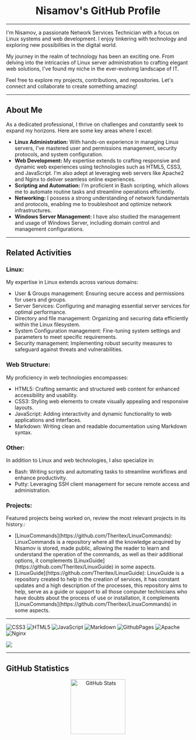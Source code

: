<!--Perfil Github Nisamov - Todos los derechos reservados-->
<div align="center">
  <h1>Nisamov's GitHub Profile</h1>
</div>

---

<div align="left">
  <p>I'm Nisamov, a passionate Network Services Technician with a focus on Linux systems and web development. I enjoy tinkering with technology and exploring new possibilities in the digital world.</p>
  <p>My journey in the realm of technology has been an exciting one. From delving into the intricacies of Linux server administration to crafting elegant web solutions, I've found my niche in the ever-evolving landscape of IT.</p>
  <p>Feel free to explore my projects, contributions, and repositories. Let's connect and collaborate to create something amazing!</p>
</div>

---

<h2 align="left">About Me</h2>

<div align="left">
  <p>As a dedicated professional, I thrive on challenges and constantly seek to expand my horizons. Here are some key areas where I excel:</p>
  <ul>
    <li><b>Linux Administration:</b> With hands-on experience in managing Linux servers, I've mastered user and permissions management, security protocols, and system configuration.</li>
    <li><b>Web Development:</b> My expertise extends to crafting responsive and dynamic web experiences using technologies such as HTML5, CSS3, and JavaScript. I'm also adept at leveraging web servers like Apache2 and Nginx to deliver seamless online experiences.</li>
    <li><b>Scripting and Automation:</b> I'm proficient in Bash scripting, which allows me to automate routine tasks and streamline operations efficiently.</li>
    <li><b>Networking:</b> I possess a strong understanding of network fundamentals and protocols, enabling me to troubleshoot and optimize network infrastructures.</li>
    <li><b>Windows Server Management:</b> I have also studied the management and usage of Windows Server, including domain control and management configurations.</li>
  </ul>
</div>

---

<h2 align="left">Related Activities</h2>

<div align="left">
  <h3>Linux:</h3>
  <p>My expertise in Linux extends across various domains:</p>
  <ul>
    <li>User & Groups management: Ensuring secure access and permissions for users and groups.</li>
    <li>Server Services: Configuring and managing essential server services for optimal performance.</li>
    <li>Directory and file management: Organizing and securing data efficiently within the Linux filesystem.</li>
    <li>System Configuration management: Fine-tuning system settings and parameters to meet specific requirements.</li>
    <li>Security management: Implementing robust security measures to safeguard against threats and vulnerabilities.</li>
  </ul>
  <h3>Web Structure:</h3>
  <p>My proficiency in web technologies encompasses:</p>
  <ul>
    <li>HTML5: Crafting semantic and structured web content for enhanced accessibility and usability.</li>
    <li>CSS3: Styling web elements to create visually appealing and responsive layouts.</li>
    <li>JavaScript: Adding interactivity and dynamic functionality to web applications and interfaces.</li>
    <li>Markdown: Writing clean and readable documentation using Markdown syntax.</li>
  </ul>
  <h3>Other:</h3>
  <p>In addition to Linux and web technologies, I also specialize in:</p>
  <ul>
    <li>Bash: Writing scripts and automating tasks to streamline workflows and enhance productivity.</li>
    <li>Putty: Leveraging SSH client management for secure remote access and administration.</li>
  </ul>
  <h3>Projects:</h3>
  <p>Featured projects being worked on, review the most relevant projects in its history.:</p>
  <ul>
    <li>[LinuxCommands](https://github.com/Theritex/LinuxCommands): LinuxCommands is a repository where all the knowledge acquired by Nisamov is stored, made public, allowing the reader to learn and understand the operation of the commands, as well as their additional options, it complements [LinuxGuide](https://github.com/Theritex/LinuxGuide) in some aspects.</li>
    <li>[LinuxGuide](https://github.com/Theritex/LinuxGuide): LinuxGuide is a repository created to help in the creation of services, it has constant updates and a high description of the processes, this repository aims to help, serve as a guide or support to all those computer technicians who have doubts about the process of use or installation, it complements [LinuxCommands](https://github.com/Theritex/LinuxCommands) in some aspects.</li>
  </ul>
</div>

---
![CSS3](https://img.shields.io/badge/css3-%231572B6.svg?style=for-the-badge&logo=css3&logoColor=white) ![HTML5](https://img.shields.io/badge/html5-%23E34F26.svg?style=for-the-badge&logo=html5&logoColor=white) ![JavaScript](https://img.shields.io/badge/javascript-%23323330.svg?style=for-the-badge&logo=javascript&logoColor=%23F7DF1E) ![Markdown](https://img.shields.io/badge/markdown-%23000000.svg?style=for-the-badge&logo=markdown&logoColor=white) ![GithubPages](https://img.shields.io/badge/github%20pages-121013?style=for-the-badge&logo=github&logoColor=white) ![Apache](https://img.shields.io/badge/apache-%23D42029.svg?style=for-the-badge&logo=apache&logoColor=white) ![Nginx](https://img.shields.io/badge/nginx-%23009639.svg?style=for-the-badge&logo=nginx&logoColor=white)


![](https://github-profile-trophy.vercel.app/?username=Nisamov&theme=buddhism&no-frame=false&no-bg=true&margin-w=4)
<!--
<div align="center">
  <h2>Skills & Technologies</h2>
  <p>Here are some of the key technologies and tools I work with:</p>
  <img src="https://cdn.jsdelivr.net/gh/devicons/devicon/icons/linux/linux-original.svg" height="30" alt="Linux logo" />
  <img src="https://cdn.jsdelivr.net/gh/devicons/devicon/icons/ubuntu/ubuntu-plain.svg" height="30" alt="Ubuntu logo" />
  <img src="https://cdn.jsdelivr.net/gh/devicons/devicon/icons/debian/debian-original.svg" height="30" alt="Debian logo" />
  <img src="https://cdn.jsdelivr.net/gh/devicons/devicon/icons/nginx/nginx-original.svg" height="30" alt="Nginx logo" />
  <img src="https://cdn.jsdelivr.net/gh/devicons/devicon/icons/bash/bash-original.svg" height="30" alt="Bash logo" />
  <img src="https://cdn.jsdelivr.net/gh/devicons/devicon/icons/putty/putty-original.svg" height="30" alt="Putty logo" />
  <img src="https://cdn.jsdelivr.net/gh/devicons/devicon/icons/html5/html5-original.svg" height="30" alt="HTML5 logo" />
  <img src="https://cdn.jsdelivr.net/gh/devicons/devicon/icons/css3/css3-original.svg" height="30" alt="CSS3 logo" />
  <img src="https://cdn.jsdelivr.net/gh/devicons/devicon/icons/markdown/markdown-original.svg" height="30" alt="Markdown logo" />
  <img src="https://cdn.jsdelivr.net/gh/devicons/devicon/icons/javascript/javascript-original.svg" height="30" alt="JavaScript logo" />
</div>
-->
---

<h2 align="left">GitHub Statistics</h2>

<div align="center">
  <img src="https://github-readme-stats.vercel.app/api?username=Nisamov&hide_title=false&hide_rank=false&show_icons=true&include_all_commits=true&count_private=true&disable_animations=false&theme=dark&locale=en&hide_border=false" height="150" alt="GitHub Stats" />
</div>
